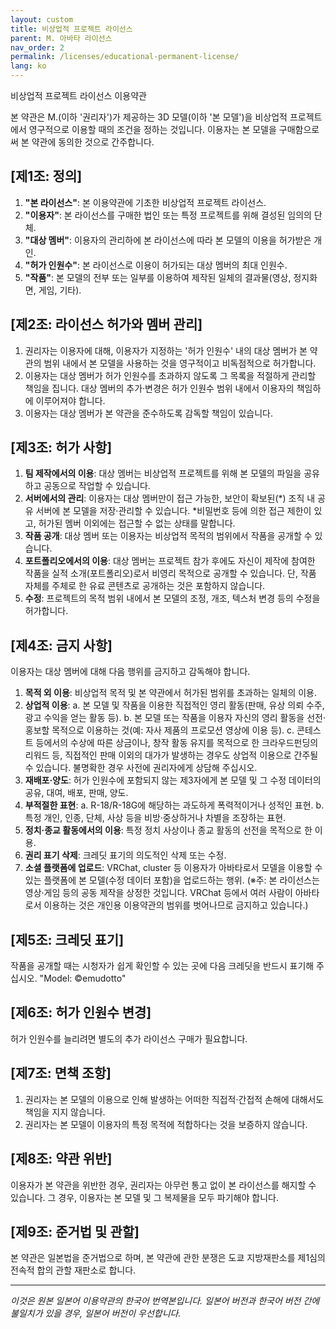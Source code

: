```yaml
---
layout: custom
title: 비상업적 프로젝트 라이선스
parent: M. 아바타 라이선스
nav_order: 2
permalink: /licenses/educational-permanent-license/
lang: ko
---
```


비상업적 프로젝트 라이선스 이용약관

본 약관은 M.(이하 '권리자')가 제공하는 3D 모델(이하 '본 모델')을 비상업적 프로젝트에서 영구적으로 이용할 때의 조건을 정하는 것입니다. 이용자는 본 모델을 구매함으로써 본 약관에 동의한 것으로 간주합니다.

## [제1조: 정의]
1.  **"본 라이선스"**: 본 이용약관에 기초한 비상업적 프로젝트 라이선스.
2.  **"이용자"**: 본 라이선스를 구매한 법인 또는 특정 프로젝트를 위해 결성된 임의의 단체.
3.  **"대상 멤버"**: 이용자의 관리하에 본 라이선스에 따라 본 모델의 이용을 허가받은 개인.
4.  **"허가 인원수"**: 본 라이선스로 이용이 허가되는 대상 멤버의 최대 인원수.
5.  **"작품"**: 본 모델의 전부 또는 일부를 이용하여 제작된 일체의 결과물(영상, 정지화면, 게임, 기타).

## [제2조: 라이선스 허가와 멤버 관리]
1.  권리자는 이용자에 대해, 이용자가 지정하는 '허가 인원수' 내의 대상 멤버가 본 약관의 범위 내에서 본 모델을 사용하는 것을 영구적이고 비독점적으로 허가합니다.
2.  이용자는 대상 멤버가 허가 인원수를 초과하지 않도록 그 목록을 적절하게 관리할 책임을 집니다. 대상 멤버의 추가·변경은 허가 인원수 범위 내에서 이용자의 책임하에 이루어져야 합니다.
3.  이용자는 대상 멤버가 본 약관을 준수하도록 감독할 책임이 있습니다.

## [제3조: 허가 사항]
1.  **팀 제작에서의 이용**: 대상 멤버는 비상업적 프로젝트를 위해 본 모델의 파일을 공유하고 공동으로 작업할 수 있습니다.
2.  **서버에서의 관리**: 이용자는 대상 멤버만이 접근 가능한, 보안이 확보된(*) 조직 내 공유 서버에 본 모델을 저장·관리할 수 있습니다.
    *비밀번호 등에 의한 접근 제한이 있고, 허가된 멤버 이외에는 접근할 수 없는 상태를 말합니다.
3.  **작품 공개**: 대상 멤버 또는 이용자는 비상업적 목적의 범위에서 작품을 공개할 수 있습니다.
4.  **포트폴리오에서의 이용**: 대상 멤버는 프로젝트 참가 후에도 자신이 제작에 참여한 작품을 실적 소개(포트폴리오)로서 비영리 목적으로 공개할 수 있습니다. 단, 작품 자체를 주체로 한 유료 콘텐츠로 공개하는 것은 포함하지 않습니다.
5.  **수정**: 프로젝트의 목적 범위 내에서 본 모델의 조정, 개조, 텍스처 변경 등의 수정을 허가합니다.

## [제4조: 금지 사항]
이용자는 대상 멤버에 대해 다음 행위를 금지하고 감독해야 합니다.
1.  **목적 외 이용**: 비상업적 목적 및 본 약관에서 허가된 범위를 초과하는 일체의 이용.
2.  **상업적 이용**:
    a. 본 모델 및 작품을 이용한 직접적인 영리 활동(판매, 유상 의뢰 수주, 광고 수익을 얻는 활동 등).
    b. 본 모델 또는 작품을 이용자 자신의 영리 활동을 선전·홍보할 목적으로 이용하는 것(예: 자사 제품의 프로모션 영상에 이용 등).
    c. 콘테스트 등에서의 수상에 따른 상금이나, 창작 활동 유지를 목적으로 한 크라우드펀딩의 리워드 등, 직접적인 판매 이외의 대가가 발생하는 경우도 상업적 이용으로 간주될 수 있습니다. 불명확한 경우 사전에 권리자에게 상담해 주십시오.
3.  **재배포·양도**: 허가 인원수에 포함되지 않는 제3자에게 본 모델 및 그 수정 데이터의 공유, 대여, 배포, 판매, 양도.
4.  **부적절한 표현**:
    a. R-18/R-18G에 해당하는 과도하게 폭력적이거나 성적인 표현.
    b. 특정 개인, 인종, 단체, 사상 등을 비방·중상하거나 차별을 조장하는 표현.
5.  **정치·종교 활동에서의 이용**: 특정 정치 사상이나 종교 활동의 선전을 목적으로 한 이용.
6.  **권리 표기 삭제**: 크레딧 표기의 의도적인 삭제 또는 수정.
7.  **소셜 플랫폼에 업로드**: VRChat, cluster 등 이용자가 아바타로서 모델을 이용할 수 있는 플랫폼에 본 모델(수정 데이터 포함)을 업로드하는 행위.
    (※주: 본 라이선스는 영상·게임 등의 공동 제작을 상정한 것입니다. VRChat 등에서 여러 사람이 아바타로서 이용하는 것은 개인용 이용약관의 범위를 벗어나므로 금지하고 있습니다.)

## [제5조: 크레딧 표기]
작품을 공개할 때는 시청자가 쉽게 확인할 수 있는 곳에 다음 크레딧을 반드시 표기해 주십시오.
"Model: ©emudotto"

## [제6조: 허가 인원수 변경]
허가 인원수를 늘리려면 별도의 추가 라이선스 구매가 필요합니다.

## [제7조: 면책 조항]
1.  권리자는 본 모델의 이용으로 인해 발생하는 어떠한 직접적·간접적 손해에 대해서도 책임을 지지 않습니다.
2.  권리자는 본 모델이 이용자의 특정 목적에 적합하다는 것을 보증하지 않습니다.

## [제8조: 약관 위반]
이용자가 본 약관을 위반한 경우, 권리자는 아무런 통고 없이 본 라이선스를 해지할 수 있습니다. 그 경우, 이용자는 본 모델 및 그 복제물을 모두 파기해야 합니다.

## [제9조: 준거법 및 관할]
본 약관은 일본법을 준거법으로 하며, 본 약관에 관한 분쟁은 도쿄 지방재판소를 제1심의 전속적 합의 관할 재판소로 합니다.

---
*이것은 원본 일본어 이용약관의 한국어 번역본입니다. 일본어 버전과 한국어 버전 간에 불일치가 있을 경우, 일본어 버전이 우선합니다.* 